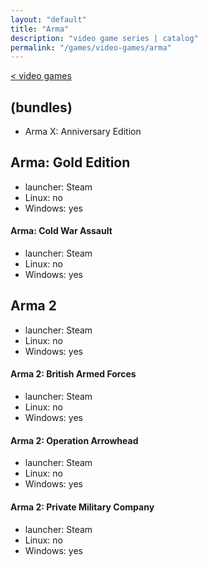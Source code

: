```yaml
---
layout: "default"
title: "Arma"
description: "video game series | catalog"
permalink: "/games/video-games/arma"
---
```

[< video games](index.md)

## (bundles)

- Arma X: Anniversary Edition

## Arma: Gold Edition

- launcher: Steam
- Linux: no
- Windows: yes

#### Arma: Cold War Assault

- launcher: Steam
- Linux: no
- Windows: yes

## Arma 2

- launcher: Steam
- Linux: no
- Windows: yes

#### Arma 2: British Armed Forces

- launcher: Steam
- Linux: no
- Windows: yes

#### Arma 2: Operation Arrowhead

- launcher: Steam
- Linux: no
- Windows: yes

#### Arma 2: Private Military Company

- launcher: Steam
- Linux: no
- Windows: yes
